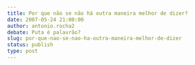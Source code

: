 ```yaml
---
title: Por que não se não há outra maneira melhor de dizer?
date: 2007-05-24 21:00:00
author: antonio.rocha2
debate: Puta é palavrão?
slug: por-que-nao-se-nao-ha-outra-maneira-melhor-de-dizer
status: publish 
type: post
---
```



